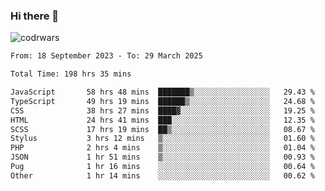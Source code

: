 ### Hi there 👋


![codrwars](https://www.codewars.com/users/rsschool_c9af20f58c35c696/badges/micro) 

<!--START_SECTION:waka-->

```txt
From: 18 September 2023 - To: 29 March 2025

Total Time: 198 hrs 35 mins

JavaScript       58 hrs 48 mins  ███████▒░░░░░░░░░░░░░░░░░   29.43 %
TypeScript       49 hrs 19 mins  ██████▒░░░░░░░░░░░░░░░░░░   24.68 %
CSS              38 hrs 27 mins  ████▓░░░░░░░░░░░░░░░░░░░░   19.25 %
HTML             24 hrs 41 mins  ███░░░░░░░░░░░░░░░░░░░░░░   12.35 %
SCSS             17 hrs 19 mins  ██▒░░░░░░░░░░░░░░░░░░░░░░   08.67 %
Stylus           3 hrs 12 mins   ▒░░░░░░░░░░░░░░░░░░░░░░░░   01.60 %
PHP              2 hrs 4 mins    ▒░░░░░░░░░░░░░░░░░░░░░░░░   01.04 %
JSON             1 hr 51 mins    ▒░░░░░░░░░░░░░░░░░░░░░░░░   00.93 %
Pug              1 hr 16 mins    ░░░░░░░░░░░░░░░░░░░░░░░░░   00.64 %
Other            1 hr 14 mins    ░░░░░░░░░░░░░░░░░░░░░░░░░   00.62 %
```

<!--END_SECTION:waka-->
